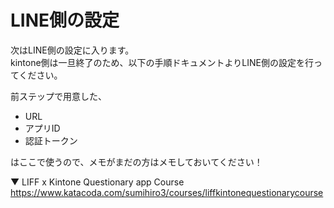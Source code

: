 # LINE側の設定

次はLINE側の設定に入ります。<br/>
kintone側は一旦終了のため、以下の手順ドキュメントよりLINE側の設定を行ってください。

前ステップで用意した、

- URL
- アプリID
- 認証トークン

はここで使うので、メモがまだの方はメモしておいてください！

▼ LIFF x Kintone Questionary app Course
<https://www.katacoda.com/sumihiro3/courses/liffkintonequestionarycourse>